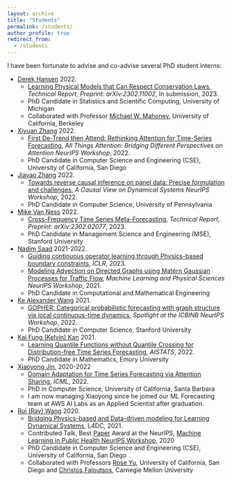 ```yaml
---
layout: archive
title: "Students"
permalink: /students/
author_profile: true
redirect_from:
  - /students
---
```



I have been fortunate to advise and co-advise several PhD student interns:
  - [Derek Hansen](http://www-personal.umich.edu/~dereklh/) 2022.
    - [Learning Physical Models that Can Respect Conservation Laws](https://arxiv.org/pdf/2302.11002.pdf), *Technical Report, Preprint: arXiv:2302.11002*, In submission, 2023.
    - PhD Candidate in Statistics and Scientific Computing, University of Michigan
    - Collaborated with Professor [Michael W. Mahoney](https://www.stat.berkeley.edu/~mmahoney/), University of California, Berkeley
  - [Xiyuan Zhang](https://xiyuanzh.github.io/) 2022.
    - [First De-Trend then Attend: Rethinking Attention for Time-Series Forecasting](https://arxiv.org/pdf/2212.08151.pdf), *All Things Attention: Bridging Different Perspectives on Attention NeurIPS Workshop*, 2022.
    - PhD Candidate in Computer Science and Engineering (CSE), University of California, San Diego
  - [Jiayao Zhang](https://jiayao-zhang.com/) 2022.
    - [Towards reverse causal inference on panel data: Precise formulation and challenges](https://www.amazon.science/publications/towards-reverse-causal-inference-on-panel-data-precise-formulation-and-challenges), *A Causal View on Dynamical Systems NeurIPS Workshop*, 2022.
    - PhD Candidate in Computer Science, University of Pennsylvania
  - [Mike Van Ness](https://mvanness354.github.io/blog/) 2022.
    - [Cross-Frequency Time Series Meta-Forecasting](https://arxiv.org/pdf/2302.02077.pdf), *Technical Report, Preprint: arXiv:2302.02077*, 2023.
    - PhD Candidate in Management Science and Engineering (MSE), Stanford University
  - [Nadim Saad](https://profiles.stanford.edu/nadim-saad) 2021-2022.
    - [Guiding continuous operator learning through Physics-based boundary constraints](https://www.amazon.science/publications/guiding-continuous-operator-learning-through-physics-based-boundary-constraints), *ICLR*, 2023. 
    - [Modeling Advection on Directed Graphs using
Matérn Gaussian Processes for Traffic Flow](https://arxiv.org/pdf/2201.00001.pdf), *Machine Learning and Physical Sciences NeurIPS Workshop*, 2021.
    - PhD Candidate in Computational and Mathematical Engineering
  - [Ke Alexander Wang](https://keawang.github.io/) 2021.
    - [GOPHER: Categorical probabilistic forecasting with graph structure via local continuous-time dynamics](https://proceedings.mlr.press/v163/wang22a/wang22a.pdf), *Spotlight at the ICBINB NeurIPS Workshop*, 2022.
    -   PhD Candidate in Computer Science, Stanford University
  - [Kai Fung (Kelvin) Kan](http://www.math.emory.edu/~kkan5/) 2021.
    - [Learning Quantile Functions without Quantile Crossing
for Distribution-free Time Series Forecasting](https://proceedings.mlr.press/v151/park22a/park22a.pdf), *AISTATS*, 2022.
    - PhD Candidate in Mathematics, Emory University
  - [Xiaoyong Jin](https://scholar.google.com/citations?user=EWiYf7YAAAAJ&hl=en), 2020-2022
    - [Domain Adaptation for Time Series Forecasting via Attention Sharing](https://proceedings.mlr.press/v162/jin22d/jin22d.pdf), *ICML*, 2022.
    - PhD in Computer Science, University of California, Santa Barbara
    - I am now managing Xiaoyong since he joined our ML Forecasting team at AWS AI Labs as an Applied Scientist after graduation.
  - [Rui (Ray) Wang](https://rui1521.github.io/online-cv/) 2020.
    - [Bridging Physics-based and Data-driven modeling for Learning Dynamical Systems](http://proceedings.mlr.press/v144/wang21a/wang21a.pdf), L4DC, 2021.
    - Contributed Talk, Best [Paper](https://assets.amazon.science/d9/d4/f25346d943d38119786518e1c87f/autoode-bridging-physics-based-and-data-driven-modeling-for-covid-19-forecasting.pdf) Award at the NeurIPS, [Machine Learning in Public Health NeurIPS Workshop](https://sites.google.com/nyu.edu/mlph2020/accepted-papers?authuser=0), 2020 
    - PhD Candidate in Computer Science and Engineering (CSE), University of California, San Diego
    - Collaborated with Professors [Rose Yu](https://roseyu.com/), University of California, San Diego and [Christos Faloutsos](http://www.cs.cmu.edu/~christos/), Carnegie Mellon University
